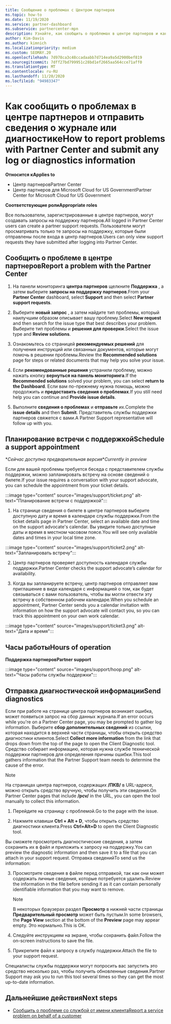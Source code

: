 ```yaml
---
title: Сообщение о проблемах с Центром партнеров
ms.topic: how-to
ms.date: 11/19/2020
ms.service: partner-dashboard
ms.subservice: partnercenter-mpn
description: Узнайте, как сообщить о проблемах в центре партнеров и как получить диагностические сведения для группы поддержки партнеров.
author: Kim-Davis
ms.author: kimnich
ms.localizationpriority: medium
ms.custom: SEOMAY.20
ms.openlocfilehash: 7d978ca3c48ccadaabb7d714ea9a5d2900bef819
ms.sourcegitcommit: 7dff27bd799951c28bd1ef2665aa564cce71aff0
ms.translationtype: MT
ms.contentlocale: ru-RU
ms.lasthandoff: 11/20/2020
ms.locfileid: "94983347"
---
```

# <a name="how-to-report-problems-with-partner-center-and-submit-any-log-or-diagnostics-information"></a><span data-ttu-id="39ca2-103">Как сообщить о проблемах в центре партнеров и отправить сведения о журнале или диагностике</span><span class="sxs-lookup"><span data-stu-id="39ca2-103">How to report problems with Partner Center and submit any log or diagnostics information</span></span>

<span data-ttu-id="39ca2-104">**Относится к**</span><span class="sxs-lookup"><span data-stu-id="39ca2-104">**Applies to**</span></span>

- <span data-ttu-id="39ca2-105">Центр партнеров</span><span class="sxs-lookup"><span data-stu-id="39ca2-105">Partner Center</span></span>
- <span data-ttu-id="39ca2-106">Центр партнеров для Microsoft Cloud for US Government</span><span class="sxs-lookup"><span data-stu-id="39ca2-106">Partner Center for Microsoft Cloud for US Government</span></span>

<span data-ttu-id="39ca2-107">**Соответствующие роли**</span><span class="sxs-lookup"><span data-stu-id="39ca2-107">**Appropriate roles**</span></span>

<span data-ttu-id="39ca2-108">Все пользователи, зарегистрированные в центре партнеров, могут создавать запросы на поддержку партнеров.</span><span class="sxs-lookup"><span data-stu-id="39ca2-108">All logged in Partner Center users can create a partner support requests.</span></span> <span data-ttu-id="39ca2-109">Пользователи могут просматривать только те запросы на поддержку, которые были отправлены после входа в центр партнеров.</span><span class="sxs-lookup"><span data-stu-id="39ca2-109">Users can only view support requests they have submitted after logging into Partner Center.</span></span>

## <a name="report-a-problem-with-the-partner-center"></a><span data-ttu-id="39ca2-110">Сообщить о проблеме в центре партнеров</span><span class="sxs-lookup"><span data-stu-id="39ca2-110">Report a problem with the Partner Center</span></span>

1. <span data-ttu-id="39ca2-111">На панели мониторинга **центра партнеров** щелкните **Поддержка** , а затем выберите **запросы на поддержку партнеров**.</span><span class="sxs-lookup"><span data-stu-id="39ca2-111">From your **Partner Center** dashboard, select **Support** and then select **Partner support requests**.</span></span>

2. <span data-ttu-id="39ca2-112">Выберите **новый запрос** , а затем найдите тип проблемы, который наилучшим образом описывает вашу проблему.</span><span class="sxs-lookup"><span data-stu-id="39ca2-112">Select **New request** and then search for the issue type that best describes your problem.</span></span> <span data-ttu-id="39ca2-113">Выберите тип проблемы и **решения для проверки**.</span><span class="sxs-lookup"><span data-stu-id="39ca2-113">Select the issue type and **Review solutions**.</span></span>

3. <span data-ttu-id="39ca2-114">Ознакомьтесь со страницей **рекомендуемых решений** для получения инструкций или связанных документов, которые могут помочь в решении проблемы.</span><span class="sxs-lookup"><span data-stu-id="39ca2-114">Review the **Recommended solutions** page for steps or related documents that may help you solve your issue.</span></span>

4. <span data-ttu-id="39ca2-115">Если **рекомендованные решения** устранили проблему, можно нажать кнопку **вернуться на панель мониторинга**.</span><span class="sxs-lookup"><span data-stu-id="39ca2-115">If the **Recommended solutions** solved your problem, you can select **return to the Dashboard**.</span></span> <span data-ttu-id="39ca2-116">Если вам по-прежнему нужна помощь, можно продолжить и **предоставить сведения о проблемах**.</span><span class="sxs-lookup"><span data-stu-id="39ca2-116">If you still need help you can continue and **Provide issue details**.</span></span>

5. <span data-ttu-id="39ca2-117">Выполните **сведения о проблемах** и **отправьте** их.</span><span class="sxs-lookup"><span data-stu-id="39ca2-117">Complete the **issue details** and then **Submit**.</span></span> <span data-ttu-id="39ca2-118">Представитель службы поддержки партнеров свяжется с вами.</span><span class="sxs-lookup"><span data-stu-id="39ca2-118">A Partner Support representative will follow up with you.</span></span>

## <a name="schedule-a-support-appointment"></a><span data-ttu-id="39ca2-119">Планирование встречи с поддержкой</span><span class="sxs-lookup"><span data-stu-id="39ca2-119">Schedule a support appointment</span></span> 

<span data-ttu-id="39ca2-120">\**Сейчас доступна предварительная версия*</span><span class="sxs-lookup"><span data-stu-id="39ca2-120">\**Currently in preview*</span></span>

<span data-ttu-id="39ca2-121">Если для вашей проблемы требуется беседа с представителем службы поддержки, можно запланировать встречу на основе сведений о билете.</span><span class="sxs-lookup"><span data-stu-id="39ca2-121">If your issue requires a conversation with your support advocate, you can schedule the appointment from your ticket details.</span></span>

:::image type="content" source="images/support/ticket.png" alt-text="Планирование встречи с поддержкой":::

1.  <span data-ttu-id="39ca2-123">На странице сведения о билете в центре партнеров выберите доступную дату и время в календаре службы поддержки.</span><span class="sxs-lookup"><span data-stu-id="39ca2-123">From the ticket details page in Partner Center, select an available date and time on the support advocate's calendar.</span></span> <span data-ttu-id="39ca2-124">Вы увидите только доступные даты и время в местном часовом поясе.</span><span class="sxs-lookup"><span data-stu-id="39ca2-124">You will see only available dates and times in your local time zone.</span></span>

:::image type="content" source="images/support/ticket2.png" alt-text="Запланировать встречу":::

2. <span data-ttu-id="39ca2-126">Центр партнеров проверяет доступность календаря службы поддержки.</span><span class="sxs-lookup"><span data-stu-id="39ca2-126">Partner Center checks the support advocate’s  calendar for availability.</span></span>

1. <span data-ttu-id="39ca2-127">Когда вы запланируете встречу, центр партнеров отправляет вам приглашение в виде календаря с информацией о том, как будет связываться с вами пользователь, чтобы вы могли отвести эту встречу в собственном рабочем календаре.</span><span class="sxs-lookup"><span data-stu-id="39ca2-127">When you schedule an appointment, Partner Center sends you a calendar invitation with information on how the support advocate will contact you, so you can track this appointment on your own work calendar.</span></span>

:::image type="content" source="images/support/ticket3.png" alt-text="Дата и время":::

## <a name="hours-of-operation"></a><span data-ttu-id="39ca2-129">Часы работы</span><span class="sxs-lookup"><span data-stu-id="39ca2-129">Hours of operation</span></span>

<span data-ttu-id="39ca2-130">**Поддержка партнеров**</span><span class="sxs-lookup"><span data-stu-id="39ca2-130">**Partner support**</span></span>

:::image type="content" source="images/support/hoop.png" alt-text="Часы работы службы поддержки":::

## <a name="send-diagnostics"></a><span data-ttu-id="39ca2-132">Отправка диагностической информации</span><span class="sxs-lookup"><span data-stu-id="39ca2-132">Send diagnostics</span></span>

<span data-ttu-id="39ca2-133">Если при работе на странице центра партнеров возникает ошибка, может появиться запрос на сбор данных журнала.</span><span class="sxs-lookup"><span data-stu-id="39ca2-133">If an error occurs while you're on a Partner Center page, you may be prompted to gather log information.</span></span> <span data-ttu-id="39ca2-134">Выберите **сбор дополнительных сведений** из ссылки, которая находится в верхней части страницы, чтобы открыть средство диагностики клиентов.</span><span class="sxs-lookup"><span data-stu-id="39ca2-134">Select **Collect more information** from the link that drops down from the top of the page to open the Client Diagnostic tool.</span></span> <span data-ttu-id="39ca2-135">Средство собирает информацию, которая нужна службе технической поддержки партнеров для определения причины ошибки.</span><span class="sxs-lookup"><span data-stu-id="39ca2-135">This tool gathers information that the Partner Support team needs to determine the cause of the error.</span></span> 

>[!NOTE]
><span data-ttu-id="39ca2-136">На страницах центра партнеров, содержащих **/ПКВ/** в URL-адресе, можно открыть средство вручную, чтобы получить эти сведения.</span><span class="sxs-lookup"><span data-stu-id="39ca2-136">On Partner Center pages that include **/pcv/** in the URL, you can open the tool manually to collect this information.</span></span>

1. <span data-ttu-id="39ca2-137">Перейдите на страницу с проблемой.</span><span class="sxs-lookup"><span data-stu-id="39ca2-137">Go to the page with the issue.</span></span>

2. <span data-ttu-id="39ca2-138">Нажмите клавиши **Ctrl + Alt + D**, чтобы открыть средство диагностики клиента.</span><span class="sxs-lookup"><span data-stu-id="39ca2-138">Press **Ctrl+Alt+D** to open the Client Diagnostic tool.</span></span>

<span data-ttu-id="39ca2-139">Вы сможете просмотреть диагностические сведения, а затем сохранить их в файл и приложить к запросу на поддержку.</span><span class="sxs-lookup"><span data-stu-id="39ca2-139">You can preview the diagnostic information and then save it to a file that you can attach in your support request.</span></span> <span data-ttu-id="39ca2-140">Отправка сведений</span><span class="sxs-lookup"><span data-stu-id="39ca2-140">To send us the information:</span></span>

3. <span data-ttu-id="39ca2-141">Просмотрите сведения в файле перед отправкой, так как они может содержать личные сведения, которые потребуется удалить.</span><span class="sxs-lookup"><span data-stu-id="39ca2-141">Review the information in the file before sending it as it can contain personally identifiable information that you may want to remove.</span></span>

    >[!NOTE]
    ><span data-ttu-id="39ca2-142">В некоторых браузерах раздел **Просмотр** в нижней части страницы **Предварительный просмотр** может быть пустым.</span><span class="sxs-lookup"><span data-stu-id="39ca2-142">In some browsers, the **Page View** section at the bottom of the **Preview** page may appear empty.</span></span> <span data-ttu-id="39ca2-143">Это нормально.</span><span class="sxs-lookup"><span data-stu-id="39ca2-143">This is OK.</span></span>

4. <span data-ttu-id="39ca2-144">Следуйте инструкциям на экране, чтобы сохранить файл.</span><span class="sxs-lookup"><span data-stu-id="39ca2-144">Follow the on-screen instructions to save the file.</span></span>

5. <span data-ttu-id="39ca2-145">Прикрепите файл к запросу в службу поддержки.</span><span class="sxs-lookup"><span data-stu-id="39ca2-145">Attach the file to your support request.</span></span>

<span data-ttu-id="39ca2-146">Специалисты службы поддержки могут попросить вас запустить это средство несколько раз, чтобы получить обновленные сведения.</span><span class="sxs-lookup"><span data-stu-id="39ca2-146">Partner Support may ask you to run this tool several times so they can get the most up-to-date information.</span></span>

## <a name="next-steps"></a><span data-ttu-id="39ca2-147">Дальнейшие действия</span><span class="sxs-lookup"><span data-stu-id="39ca2-147">Next steps</span></span>

- [<span data-ttu-id="39ca2-148">Сообщить о проблеме со службой от имени клиента</span><span class="sxs-lookup"><span data-stu-id="39ca2-148">Report a service problem on behalf of a customer</span></span>](report-problems-on-behalf-of-a-customer.md)
